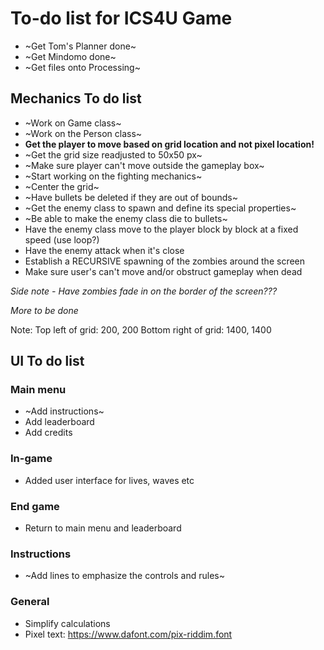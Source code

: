 # To-do list for ICS4U Game

* ~Get Tom's Planner done~
* ~Get Mindomo done~
* ~Get files onto Processing~

## Mechanics To do list
* ~Work on Game class~       
* ~Work on the Person class~
* **Get the player to move based on grid location and not pixel location!**
* ~Get the grid size readjusted to 50x50 px~
* ~Make sure player can't move outside the gameplay box~
* ~Start working on the fighting mechanics~
* ~Center the grid~
* ~Have bullets be deleted if they are out of bounds~
* ~Get the enemy class to spawn and define its special properties~
* ~Be able to make the enemy class die to bullets~
* Have the enemy class move to the player block by block at a fixed speed (use loop?)
* Have the enemy attack when it's close
* Establish a RECURSIVE spawning of the zombies around the screen
* Make sure user's can't move and/or obstruct gameplay when dead

*Side note - Have zombies fade in on the border of the screen???*

*More to be done*

Note: 
Top left of grid: 200, 200
Bottom right of grid: 1400, 1400

## UI To do list
### Main menu
* ~Add instructions~
* Add leaderboard
* Add credits
### In-game
* Added user interface for lives, waves etc
### End game
* Return to main menu and leaderboard
### Instructions
* ~Add lines to emphasize the controls and rules~
### General
* Simplify calculations 
* Pixel text: https://www.dafont.com/pix-riddim.font
